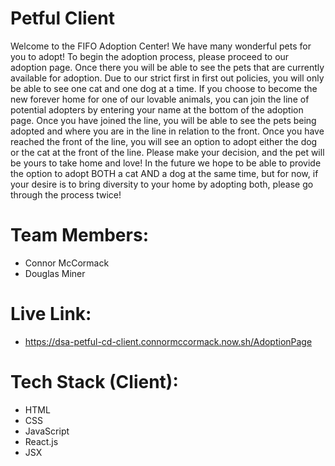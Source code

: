 # Petful Client
  Welcome to the FIFO Adoption Center!  We have many wonderful pets for you to adopt!  To begin the adoption process, please proceed to our adoption page. Once there you will be able to see the pets that are currently available for adoption.  Due to our strict first in first out policies, you will only be able to see one cat and one dog at a time. If you choose to become the new forever home for one of our lovable animals, you can join the line of potential adopters by entering your name at the bottom of the adoption page. Once you have joined the line, you will be able to see the pets being adopted and where you are in the line in relation to the front. Once you have reached the front of the line, you will see an option to adopt either the dog or the cat at the front of the line. Please make your decision, and the pet will be yours to take home and love! In the future we hope to be able to provide the option to adopt BOTH a cat AND a dog at the same time, but for now, if your desire is to bring diversity to your home by adopting both, please go through the process twice!

# Team Members:
  * Connor McCormack
  * Douglas Miner

# Live Link:
  * https://dsa-petful-cd-client.connormccormack.now.sh/AdoptionPage

# Tech Stack (Client):
  * HTML
  * CSS
  * JavaScript
  * React.js
  * JSX
